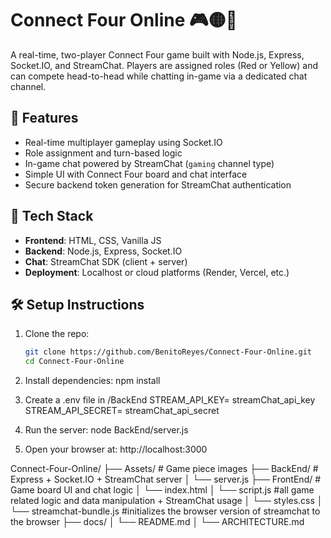 # Connect Four Online 🎮🟡🔴

A real-time, two-player Connect Four game built with Node.js, Express, Socket.IO, and StreamChat. Players are assigned roles (Red or Yellow) and can compete head-to-head while chatting in-game via a dedicated chat channel.

## 🚀 Features

- Real-time multiplayer gameplay using Socket.IO
- Role assignment and turn-based logic
- In-game chat powered by StreamChat (`gaming` channel type)
- Simple UI with Connect Four board and chat interface
- Secure backend token generation for StreamChat authentication

## 🧱 Tech Stack

- **Frontend**: HTML, CSS, Vanilla JS
- **Backend**: Node.js, Express, Socket.IO
- **Chat**: StreamChat SDK (client + server)
- **Deployment**: Localhost or cloud platforms (Render, Vercel, etc.)

## 🛠️ Setup Instructions

1. Clone the repo:
   ```bash
   git clone https://github.com/BenitoReyes/Connect-Four-Online.git
   cd Connect-Four-Online
   
2. Install dependencies:
  npm install

3. Create a .env file in /BackEnd
  STREAM_API_KEY= streamChat_api_key
  STREAM_API_SECRET= streamChat_api_secret

4.  Run the server:
   node BackEnd/server.js

5. Open your browser at:
   http://localhost:3000

Connect-Four-Online/
├── Assets/              # Game piece images
├── BackEnd/             # Express + Socket.IO + StreamChat server
│   └── server.js
├── FrontEnd/            # Game board UI and chat logic
│   └── index.html
│   └──  script.js       #all game related logic and data manipulation + StreamChat usage
│   └── styles.css
│   └── streamchat-bundle.js #initializes the browser version of streamchat to the browser 
├── docs/
│   └── README.md
│   └── ARCHITECTURE.md
